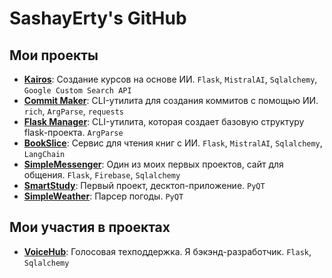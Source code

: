 # SashayErty's GitHub
## Мои проекты
- **[Kairos](https://github.com/sashayerty/Kairos)**: Создание курсов на основе ИИ. `Flask`, `MistralAI`, `Sqlalchemy`, `Google Custom Search API`
- **[Commit Maker](https://github.com/Sashayerty/commit_maker)**: CLI-утилита для создания коммитов с помощью ИИ. `rich`, `ArgParse`, `requests`
- **[Flask Manager](https://github.com/Sashayerty/flask_manager)**: CLI-утилита, которая создает базовую структуру flask-проекта. `ArgParse`
- **[BookSlice](https://github.com/Sashayerty/bookslice)**: Сервис для чтения книг с ИИ. `Flask`, `MistralAI`, `Sqlalchemy`, `LangChain`
- **[SimpleMessenger](https://github.com/Sashayerty/Messenger)**: Один из моих первых проектов, сайт для общения. `Flask`, `Firebase`, `Sqlalchemy`
- **[SmartStudy](https://github.com/Sashayerty/SmartStudy)**: Первый проект, десктоп-приложение. `PyQT`
- **[SimpleWeather](https://github.com/Sashayerty/SimpleWeather)**: Парсер погоды. `PyQT`
## Мои участия в проектах
- **[VoiceHub](https://github.com/KirillCodeCreator/CodeFest)**: Голосовая техподдержка. Я бэкэнд-разработчик. `Flask`, `Sqlalchemy`
<!-- <div id="header" align='center'>
  <div id="badges">
    <a href="https://vk.com/sashayerty">
      <img src="https://img.shields.io/badge/%D0%92%D0%BA%D0%BE%D0%BD%D1%82%D0%B0%D0%BA%D1%82%D0%B5-blue?style=for-the-badge&logo=VK&logoColor=white alt="VK Badge"/>
    </a>
    <a href="https://t.me/Sashayerty">
      <img src="https://img.shields.io/badge/Telegram-blue?style=for-the-badge&logo=Telegram&logoColor=white alt="Telegram Badge"/>
    </a>
  </div>
   <div id='gifs' align='center'>
    <img src="https://media.tenor.com/r5tO1IgqFvAAAAAC/%D0%B2%D0%BE%D1%82-%D1%82%D0%B0%D0%BA%D0%B8%D0%B5-%D0%BF%D0%B8%D1%80%D0%BE%D0%B3%D0%B8-that%27s-it.gif"/ width="100">
    <img src="https://media.tenor.com/Qa6Je1Tal4UAAAAC/dota.gif"/ width="100">
  </div> 
</div> -->

<!--
**Sashayerty/Sashayerty** is a ✨ _special_ ✨ repository because its `README.md` (this file) appears on your GitHub profile.

Here are some ideas to get you started:

- 🔭 I’m currently working on ...
- 🌱 I’m currently learning ...
- 👯 I’m looking to collaborate on ...
- 🤔 I’m looking for help with ...
- 💬 Ask me about ...
- 📫 How to reach me: ...
- 😄 Pronouns: ...
### ⚡ Fun fact: Я играю в Dota 2
-->
